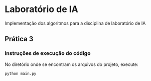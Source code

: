 # Laboratório de IA

Implementação dos algoritmos para a disciplina de laboratório de IA

## Prática 3

### Instruções de execução do código

No diretório onde se encontram os arquivos do projeto, execute: 
```bash
python main.py
```